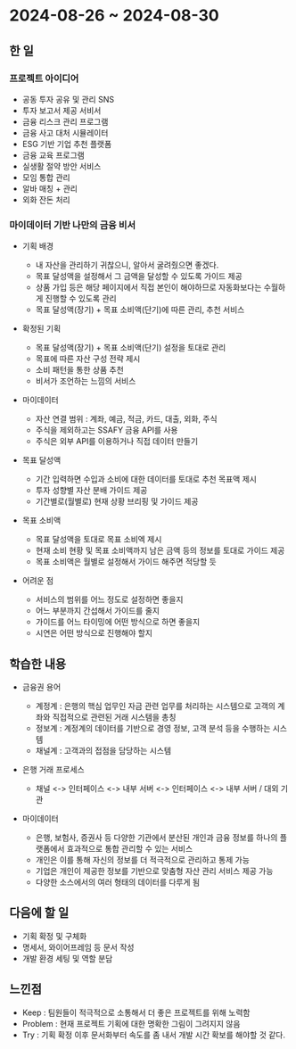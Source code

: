 # 2024-08-26 ~ 2024-08-30

## 한 일

### 프로젝트 아이디어
- 공동 투자 공유 및 관리 SNS
- 투자 보고서 제공 서비서
- 금융 리스크 관리 프로그램
- 금융 사고 대처 시뮬레이터
- ESG 기반 기업 추천 플랫폼
- 금융 교육 프로그램
- 실생활 절약 방안 서비스
- 모임 통합 관리
- 알바 매칭 + 관리
- 외화 잔돈 처리

### 마이데이터 기반 나만의 금융 비서
- 기획 배경
    - 내 자산을 관리하기 귀찮으니, 알아서 굴려줬으면 좋겠다.
    - 목표 달성액을 설정해서 그 금액을 달성할 수 있도록 가이드 제공
    - 상품 가입 등은 해당 페이지에서 직접 본인이 해야하므로 자동화보다는 수월하게 진행할 수 있도록 관리
    - 목표 달성액(장기) + 목표 소비액(단기)에 따른 관리, 추천 서비스

- 확정된 기획
    - 목표 달성액(장기) + 목표 소비액(단기) 설정을 토대로 관리
    - 목표에 따른 자산 구성 전략 제시
    - 소비 패턴을 통한 상품 추천
    - 비서가 조언하는 느낌의 서비스

- 마이데이터
    - 자산 연결 범위 : 계좌, 예금, 적금, 카드, 대출, 외화, 주식
    - 주식을 제외하고는 SSAFY 금융 API를 사용
    - 주식은 외부 API를 이용하거나 직접 데이터 만들기

- 목표 달성액
    - 기간 입력하면 수입과 소비에 대한 데이터를 토대로 추천 목표액 제시
    - 투자 성향별 자산 분배 가이드 제공
    - 기간별로(월별로) 현재 상황 브리핑 및 가이드 제공

- 목표 소비액
    - 목표 달성액을 토대로 목표 소비엑 제시
    - 현재 소비 현황 및 목표 소비액까지 남은 금액 등의 정보를 토대로 가이드 제공
    - 목표 소비액은 월별로 설정해서 가이드 해주면 적당할 듯

- 어려운 점
    - 서비스의 범위를 어느 정도로 설정하면 좋을지
    - 어느 부분까지 간섭해서 가이드를 줄지
    - 가이드를 어느 타이밍에 어떤 방식으로 하면 좋을지
    - 시연은 어떤 방식으로 진행해야 할지

## 학습한 내용
- 금융권 용어
    - 계정계 : 은행의 핵심 업무인 자금 관련 업무를 처리하는 시스템으로 고객의 계좌와 직접적으로 관련된 거래 시스템을 총칭
    - 정보계 : 계정계의 데이터를 기반으로 경영 정보, 고객 분석 등을 수행하는 시스템
    - 채널계 : 고객과의 접점을 담당하는 시스템

- 은행 거래 프로세스
    - 채널 <-> 인터페이스 <-> 내부 서버 <-> 인터페이스 <-> 내부 서버 / 대외 기관

- 마이데이터
    - 은행, 보험사, 증권사 등 다양한 기관에서 분산된 개인과 금융 정보를 하나의 플랫폼에서 효과적으로 통합 관리할 수 있는 서비스
    - 개인은 이를 통해 자신의 정보를 더 적극적으로 관리하고 통제 가능
    - 기업은 개인이 제공한 정보를 기반으로 맞춤형 자산 관리 서비스 제공 가능
    - 다양한 소스에서의 여러 형태의 데이터를 다루게 됨

## 다음에 할 일
- 기획 확정 및 구체화
- 명세서, 와이어프레임 등 문서 작성
- 개발 환경 세팅 및 역할 분담

## 느낀점
- Keep : 팀원들이 적극적으로 소통해서 더 좋은 프로젝트를 위해 노력함
- Problem : 현재 프로젝트 기획에 대한 명확한 그림이 그려지지 않음
- Try : 기획 확정 이후 문서화부터 속도를 좀 내서 개발 시간 확보를 해야할 것 같다.